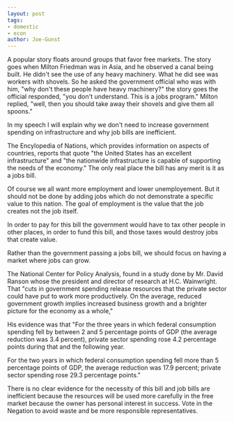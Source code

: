```yaml
---
layout: post
tags: 
- domestic 
- econ
author: Joe-Gunst
---
```

A popular story floats around groups that favor free markets. The story goes when Milton Friedman was in Asia, and he observed a canal being built. He didn't see the use of any heavy machinery. What he did see was workers with shovels. So he asked the government official who was with him, "why don't these people have heavy machinery?" the story goes the official responded, "you don't understand. This is a jobs program." Milton replied, "well, then you should take away their shovels and give them all spoons."

In my speech I will explain why we don't need to increase government spending on infrastructure and why job bills are inefficient.

The Encylopedia of Nations, which provides information on aspects of countries, reports that quote "the United States has an excellent infrastructure" and "the nationwide infrastructure is capable of supporting the needs of the economy." The only real place the bill has any merit is it as a jobs bill.

Of course we all want more employment and lower unemployement. But it should not be done by adding jobs which do not demonstrate a specific value to this nation. The goal of employment is the value that the job creates not the job itself.

In order to pay for this bill the government would have to tax other people in other places, in order to fund this bill, and those taxes would destroy jobs that create value.

Rather than the government passing a jobs bill, we should focus on having a market where jobs can grow.

The National Center for Policy Analysis, found in a study done by Mr. David Ranson whose the president and director of research at H.C. Wainwright. That "cuts in government spending release resources that the private sector could have put to work more productively. On the average, reduced government growth implies increased business growth and a brighter picture for the economy as a whole,"

His evidence was that "For the three years in which federal consumption spending fell by between 2 and 5 percentage points of GDP (the average reduction was 3.4 percent), private sector spending rose 4.2 percentage points during that and the following year.

For the two years in which federal consumption spending fell more than 5 percentage points of GDP, the average reduction was 17.9 percent; private sector spending rose 29.3 percentage points."

There is no clear evidence for the necessity of this bill and job bills are inefficient because the resources will be used more carefully in the free market because the owner has personal interest in success. Vote in the Negation to avoid waste and be more responsible representatives.
